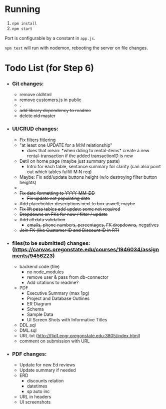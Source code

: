 # Running

1. `npm install`
2. `npm start`

Port is configurable by a constant in `app.js`.

`npm test` will run with nodemon, rebooting the server on file changes.

# Todo List (for Step 6)

-   ### Git changes:
    -   remove oldhtml
    -   remove customers.js in public
    -   .
    -   ~~add library dependency to readme~~
    -   ~~delete old master~~
-   ### UI/CRUD changes:
    -   Fix filters fitlering
    -   "at least one UPDATE for a M:M relationship"
        - does that mean: \*when dding to rental-items\*  create a new rental-transaction if the added transactionID is new
    -   Detil on home page (maybe just summary paste)
        - Intro for each table, sentance summary for clarity (can also point out which tables fulfill M:N req)
    -   Maybe: Fix add/update buttons height (w/o destroying filter button heights)
    -   .
    -   ~~Fix date formatting to YYYY-MM-DD~~
        - ~~Fix update not populating date~~
    -   ~~Add placeholder descriptions next to box aswell, maybe~~
    -   ~~Fix lift pass tables add update some not required~~
    -   ~~Dropdowns on FKs for new / filter / update~~
    -   ~~Add all data validation~~
        - ~~emails, phone numbers, percentages, FK dropdowns,~~ negatives
    -   ~~Join FK (like Customer ID and Discount ID in RT)~~
-   ### files(to be submitted) changes: (https://canvas.oregonstate.edu/courses/1946034/assignments/9456223)
    -   backend code (file)
        - no node_modules
        - remove user & pass from db-connector
        - Add citations to readme?
    -   PDF
        - Executive Summary (max 1pg)
        - Project and Database Outlines
        - ER Diagram
        - Schema
        - Sample Data   
        - UI Screen Shots with Informative Titles     
    -   DDL.sql
    -   DML.sql
    -   URL.txt (http://flip1.engr.oregonstate.edu:3805/index.html)
    -   comment on submission with URL
-   ### PDF changes:
    -   Update for new Ed reviews
    -   Update summary if needed
    -   ERD 
        - discounts relation
        - datetimes
        - sp auto inc
    -   URL in headers
    -   UI screenshots